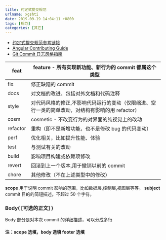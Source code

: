```yaml
---
title: 约定式提交规范
urlname: xgshti
date: 2019-09-19 14:04:11 +0800
tags: [规范]
categories: [其它]
---
```


- [约定式提交规范参考链接](https://www.conventionalcommits.org/zh-hans/v1.0.0-beta.4/#约定式提交规范)
- [Angular Contributing Guide](https://github.com/angular/angular/blob/master/CONTRIBUTING.md)
- [Git Commit 日志风格指南](https://open.leancloud.cn/git-commit-message/)

<!-- more -->

| feat     | feature - 所有实现新功能、新行为的 commit 都属这个类型                                           |
| -------- | ------------------------------------------------------------------------------------------------ |
| fix      | 修正缺陷的 commit                                                                                |
| docs     | 对文档的改进，包括对外文档和代码注释                                                             |
| style    | 对代码风格的修正,不影响代码运行的变动（仅限缩进、空行一类的简单改动，对结构有影响的用 refactor） |
| cosm     | cosmetic - 不改变行为的对界面的纯视觉上的改动                                                    |
| refactor | 重构（即不是新增功能，也不是修改 bug 的代码变动）                                                |
| perf     | 优化相关，比如提升性能、体验                                                                     |
| test     | 与测试有关的改动                                                                                 |
| build    | 影响项目构建或依赖项修改                                                                         |
| revert   | 回滚到上一个版本,用于撤销以前的 commit                                                           |
| chore    | 其他修改（不在上述类型中的修改）                                                                 |

**scope**
用于说明 commit 影响的范围，比如数据层,控制层,视图层等等。
**subject**
commit 目的的简短描述，不超过 50 个字符。

### Body( [可选的正文] )

Body 部分是对本次 commit 的详细描述，可以分成多行

#### **注：scope 选填，body 选填 footer 选填**

